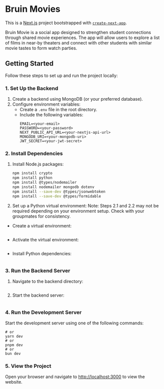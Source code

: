# Bruin Movies

This is a [Next.js](https://nextjs.org) project bootstrapped with [`create-next-app`](https://nextjs.org/docs/app/api-reference/cli/create-next-app).

Bruin Movie is a social app designed to strengthen student connections through shared movie experiences. The app will allow users to explore a list of films in near-by theaters and connect with other students with similar movie tastes to form watch parties.

## Getting Started  

Follow these steps to set up and run the project locally:  

### 1. Set Up the Backend  

1. Create a backend using MongoDB (or your preferred database).  
2. Configure environment variables:  
   - Create a `.env` file in the root directory.  
   - Include the following variables:  
     ```env
     EMAIL=<your-email>
     PASSWORD=<your-password>
     NEXT_PUBLIC_API_URL=<your-nextjs-api-url>
     MONGODB_URI=<your-mongodb-uri>
     JWT_SECRET=<your-jwt-secret>
     ```  

### 2. Install Dependencies  

1. Install Node.js packages:  
   ```bash
   npm install crypto
   npm install python
   npm install @types/nodemailer
   npm install nodemailer mongodb dotenv
   npm install --save-dev @types/jsonwebtoken
   npm install --save-dev @types/formidable
   ```

2. Set up a Python virtual environment:
Note: Steps 2.1 and 2.2 may not be required depending on your environment setup. Check with your groupmates for consistency.
  - Create a virtual environment:
    ```python3 -m venv myenv
    ```
  - Activate the virtual environment:
    ```source myenv/bin/activate
    ```
  - Install Python dependencies:
    ```pip install flask flask-cors pymongo dnspython email-validator flask-mail python-dotenv beautifulsoup4 requests
    ```

### 3. Run the Backend Server

1. Navigate to the backend directory:
   ```cd backend
   ```
2. Start the backend server:
   ```python3 ./app.py
   ```

### 4. Run the Development Server

Start the development server using one of the following commands:
   ```npm run dev
   # or
   yarn dev
   # or
   pnpm dev
   # or
   bun dev
   ```

### 5. View the Project

Open your browser and navigate to [http://localhost:3000](http://localhost:3000) to view the website.

